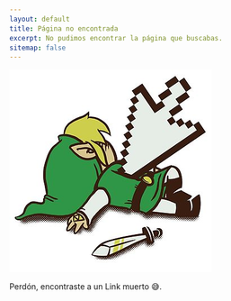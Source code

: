 ```yaml
---
layout: default
title: Página no encontrada
excerpt: No pudimos encontrar la página que buscabas.
sitemap: false
---
```

![](/images/uploads/raf-360x360-075-t-fafafa_ca443f4786.jpg "Link muerto, entiendes? jaja :c")

Perdón, encontraste a un Link muerto :sweat_smile:.
